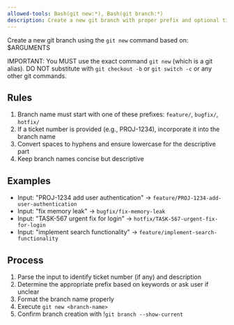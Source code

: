 ```yaml
---
allowed-tools: Bash(git new:*), Bash(git branch:*)
description: Create a new git branch with proper prefix and optional ticket number
---
```


Create a new git branch using the `git new` command based on: $ARGUMENTS

IMPORTANT: You MUST use the exact command `git new` (which is a git alias). DO NOT substitute with `git checkout -b` or `git switch -c` or any other git commands.

## Rules

1. Branch name must start with one of these prefixes: `feature/`, `bugfix/`, `hotfix/`
2. If a ticket number is provided (e.g., PROJ-1234), incorporate it into the branch name
3. Convert spaces to hyphens and ensure lowercase for the descriptive part
4. Keep branch names concise but descriptive

## Examples

- Input: "PROJ-1234 add user authentication" → `feature/PROJ-1234-add-user-authentication`
- Input: "fix memory leak" → `bugfix/fix-memory-leak`
- Input: "TASK-567 urgent fix for login" → `hotfix/TASK-567-urgent-fix-for-login`
- Input: "implement search functionality" → `feature/implement-search-functionality`

## Process

1. Parse the input to identify ticket number (if any) and description
2. Determine the appropriate prefix based on keywords or ask user if unclear
3. Format the branch name properly
4. Execute `git new <branch-name>`
5. Confirm branch creation with !`git branch --show-current`